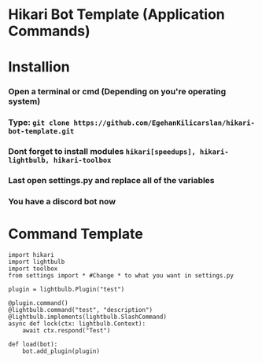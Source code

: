 # Hikari Bot Template (Application Commands)

# Installion
### Open a terminal or cmd (Depending on you're operating system)
### Type: ```git clone https://github.com/EgehanKilicarslan/hikari-bot-template.git```
### Dont forget to install modules ```hikari[speedups], hikari-lightbulb, hikari-toolbox```
### Last open settings.py and replace all of the variables
### You have a discord bot now

# Command Template
```
import hikari
import lightbulb
import toolbox
from settings import * #Change * to what you want in settings.py

plugin = lightbulb.Plugin("test")

@plugin.command()
@lightbulb.command("test", "description")
@lightbulb.implements(lightbulb.SlashCommand)
async def lock(ctx: lightbulb.Context):
    await ctx.respond("Test")

def load(bot):
    bot.add_plugin(plugin)
```
